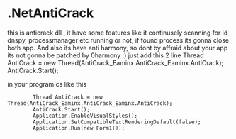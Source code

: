 # .NetAntiCrack

this is anticrack dll , it have some features like it continusely scanning for id dnspy, processmanager etc running or not, if found process 
its gonna close both app. And also its have anti harmony, so dont by affraid about your app its not gonna be patched by 0harmony :)
just add this 2 line 
Thread AntiCrack = new Thread(AntiCrack_Eaminx.AntiCrack_Eaminx.AntiCrack);
            AntiCrack.Start();
            
in your program.cs
like this 

            Thread AntiCrack = new Thread(AntiCrack_Eaminx.AntiCrack_Eaminx.AntiCrack);
            AntiCrack.Start();
            Application.EnableVisualStyles();
            Application.SetCompatibleTextRenderingDefault(false);
            Application.Run(new Form1());
